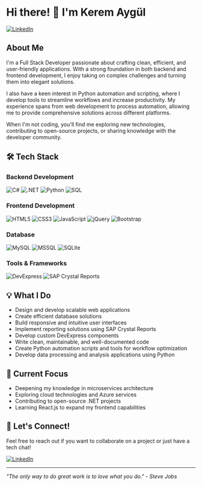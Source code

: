# Hi there! 👋 I'm Kerem Aygül

[![LinkedIn](https://img.shields.io/badge/LinkedIn-keremaygul-blue?style=flat&logo=linkedin)](https://www.linkedin.com/in/keremaygul)

## About Me
I'm a Full Stack Developer passionate about crafting clean, efficient, and user-friendly applications. With a strong foundation in both backend and frontend development, I enjoy taking on complex challenges and turning them into elegant solutions.

I also have a keen interest in Python automation and scripting, where I develop tools to streamline workflows and increase productivity. My experience spans from web development to process automation, allowing me to provide comprehensive solutions across different platforms.

When I'm not coding, you'll find me exploring new technologies, contributing to open-source projects, or sharing knowledge with the developer community.

## 🛠 Tech Stack

### Backend Development
![C#](https://img.shields.io/badge/C%23-239120?style=flat&logo=c-sharp&logoColor=white)
![.NET](https://img.shields.io/badge/.NET-512BD4?style=flat&logo=dotnet&logoColor=white)
![Python](https://img.shields.io/badge/Python-3776AB?style=flat&logo=python&logoColor=white)
![SQL](https://img.shields.io/badge/SQL-4479A1?style=flat&logo=mysql&logoColor=white)

### Frontend Development
![HTML5](https://img.shields.io/badge/HTML5-E34F26?style=flat&logo=html5&logoColor=white)
![CSS3](https://img.shields.io/badge/CSS3-1572B6?style=flat&logo=css3&logoColor=white)
![JavaScript](https://img.shields.io/badge/JavaScript-F7DF1E?style=flat&logo=javascript&logoColor=black)
![jQuery](https://img.shields.io/badge/jQuery-0769AD?style=flat&logo=jquery&logoColor=white)
![Bootstrap](https://img.shields.io/badge/Bootstrap-7952B3?style=flat&logo=bootstrap&logoColor=white)

### Database
![MySQL](https://img.shields.io/badge/MySQL-4479A1?style=flat&logo=mysql&logoColor=white)
![MSSQL](https://img.shields.io/badge/MSSQL-CC2927?style=flat&logo=microsoft-sql-server&logoColor=white)
![SQLite](https://img.shields.io/badge/SQLite-003B57?style=flat&logo=sqlite&logoColor=white)

### Tools & Frameworks
![DevExpress](https://img.shields.io/badge/DevExpress-FF7200?style=flat&logo=devexpress&logoColor=white)
![SAP Crystal Reports](https://img.shields.io/badge/SAP_Crystal_Reports-0FAAFF?style=flat&logo=sap&logoColor=white)

## 💡 What I Do

- Design and develop scalable web applications
- Create efficient database solutions
- Build responsive and intuitive user interfaces
- Implement reporting solutions using SAP Crystal Reports
- Develop custom DevExpress components
- Write clean, maintainable, and well-documented code
- Create Python automation scripts and tools for workflow optimization
- Develop data processing and analysis applications using Python

## 🎯 Current Focus

- Deepening my knowledge in microservices architecture
- Exploring cloud technologies and Azure services
- Contributing to open-source .NET projects
- Learning React.js to expand my frontend capabilities

## 🤝 Let's Connect!

Feel free to reach out if you want to collaborate on a project or just have a tech chat!

[![LinkedIn](https://img.shields.io/badge/Connect_on-LinkedIn-blue?style=flat&logo=linkedin)](https://www.linkedin.com/in/keremaygul)

---
*"The only way to do great work is to love what you do." - Steve Jobs*
